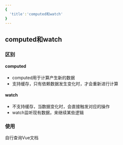 ```yaml
---
{
  'title':'computed和watch'
}
---
```


## computed和watch

### 区别

#### computed

- computed用于计算产生新的数据
- 支持缓存，只有依赖数据发生变化时，才会重新进行计算

#### watch

- 不支持缓存，当数据变化时，会直接触发对应的操作
- watch监听现有数据，来继续某些逻辑

### 使用

自行查询Vue文档
